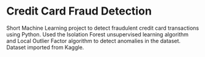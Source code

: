 # Credit Card Fraud Detection
Short Machine Learning project to detect fraudulent credit card transactions using Python. Used the Isolation Forest unsupervised learning algorithm and Local Outlier Factor algorithm to detect anomalies in the dataset. Dataset imported from Kaggle.
